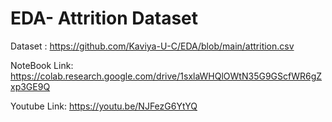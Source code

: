 # EDA- Attrition Dataset

Dataset : https://github.com/Kaviya-U-C/EDA/blob/main/attrition.csv

NoteBook Link: https://colab.research.google.com/drive/1sxlaWHQlOWtN35G9GScfWR6gZxp3GE9Q

Youtube Link: https://youtu.be/NJFezG6YtYQ

